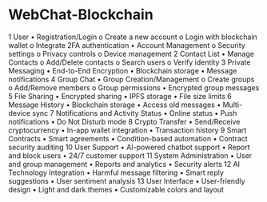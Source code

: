 # WebChat-Blockchain
1  User
•	Registration/Login
o	Create a new account
o	Login with blockchain wallet
o	Integrate 2FA authentication
•	Account Management
o	Security settings
o	Privacy controls
o	Device management
2  Contact List
•	Manage Contacts
o	Add/Delete contacts
o	Search users
o	Verify identity
3  Private Messaging
•	End-to-End Encryption
•	Blockchain storage
•	Message notifications
4  Group Chat
•	Group Creation/Management
o	Create groups
o	Add/Remove members
o	Group permissions
•	Encrypted group messages
5  File Sharing
•	Encrypted sharing
•	IPFS storage
•	File size limits
6  Message History
•	Blockchain storage
•	Access old messages
•	Multi-device sync
7  Notifications and Activity Status
•	Online status
•	Push notifications
•	Do Not Disturb mode
8  Crypto Transfer
•	Send/Receive cryptocurrency
•	In-app wallet integration
•	Transaction history
9  Smart Contracts
•	Smart agreements
•	Condition-based automation
•	Contract security auditing
10  User Support
•	AI-powered chatbot support
•	Report and block users
•	24/7 customer support
11  System Administration
•	User and group management
•	Reports and analytics
•	Security alerts
12  AI Technology Integration
•	Harmful message filtering
•	Smart reply suggestions
•	User sentiment analysis
13 User Interface
•	User-friendly design
•	Light and dark themes
•	Customizable colors and layout

